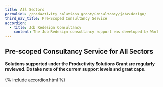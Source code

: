 ```yaml
---
title: All Sectors
permalink: /productivity-solutions-grant/Consultancy/jobredesign/
third_nav_title: Pre-Scoped Consultancy Service
accordion:
  - title: Job Redesign Consultancy
    content: The Job Redesign consultancy support was developed by Workforce Singapore (WSG) as part of the existing Productivity Solutions Grant (PSG) to complement and drive both their business and workforce transformation by making job redesign easier.<br/><br/><a href='/productivity-solutions-grant/solutionrepo/solution1735' target='_blank' style='color:#037e8a'>Job Redesign Consultancy - CET Global</a><br/>
---
```


## Pre-scoped Consultancy Service for All Sectors

#### Solutions supported under the Productivity Solutions Grant are regularly reviewed. Do take note of the current support levels and grant caps.

{% include accordion.html %}


